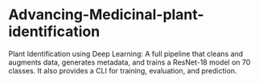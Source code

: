 # Advancing-Medicinal-plant-identification
Plant Identification using Deep Learning: A full pipeline that cleans and augments data, generates metadata, and trains a ResNet-18 model on 70 classes. It also provides a CLI for training, evaluation, and prediction.
